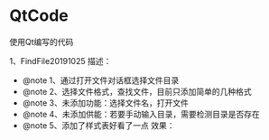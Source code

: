 # QtCode
使用Qt编写的代码

1、FindFile20191025
描述：
* @note         1、通过打开文件对话框选择文件目录
* @note         2、选择文件格式，查找文件，目前只添加简单的几种格式
* @note         3、未添加功能：选择文件名，打开文件
* @note         4、未添加供能：若要手动输入目录，需要检测目录是否存在
* @note         5、添加了样式表好看了一点
效果：
